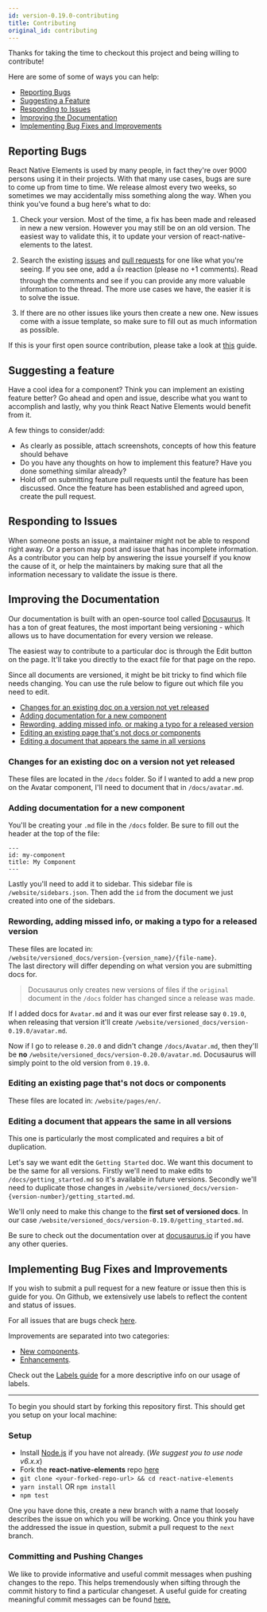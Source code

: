```yaml
---
id: version-0.19.0-contributing
title: Contributing
original_id: contributing
---
```


Thanks for taking the time to checkout this project and being willing to contribute!

Here are some of some of ways you can help:

* [Reporting Bugs](#reporting-bugs)
* [Suggesting a Feature](#suggesting-a-feature)
* [Responding to Issues](#responding-to-issues)
* [Improving the Documentation](#improving-the-documentation)
* [Implementing Bug Fixes and Improvements](#implementing-bug-fixes-and-improvements)

## Reporting Bugs

React Native Elements is used by many people, in fact they're over 9000 persons using it in their projects.
With that many use cases, bugs are sure to come up from time to time. We release almost every two weeks,
so sometimes we may accidentally miss something along the way. When you think you've found a bug here's what to do:

1. Check your version. Most of the time, a fix has been made and released in new a new version. However you may still
   be on an old version. The easiest way to validate this, it to update your version of react-native-elements to the latest.

2. Search the existing [issues](https://github.com/react-native-training/react-native-elements/issues) and
   [pull requests](https://github.com/react-native-training/react-native-elements/pulls) for one like what you're seeing.
   If you see one, add a 👍 reaction (please no +1 comments). Read through the comments and see if you can
   provide any more valuable information to the thread. The more use cases we have, the easier it is to solve the issue.

3. If there are no other issues like yours then create a new one. New issues come with a issue template,
   so make sure to fill out as much information as possible.

If this is your first open source contribution, please take a look at
[this](https://egghead.io/courses/how-to-contribute-to-an-open-source-project-on-github) guide.

## Suggesting a feature

Have a cool idea for a component? Think you can implement an existing feature better?
Go ahead and open and issue, describe what you want to accomplish and lastly, why you think
React Native Elements would benefit from it.

A few things to consider/add:

* As clearly as possible, attach screenshots, concepts of how this feature should behave
* Do you have any thoughts on how to implement this feature? Have you done something similar already?
* Hold off on submitting feature pull requests until the feature has been discussed.
  Once the feature has been established and agreed upon, create the pull request.

## Responding to Issues

When someone posts an issue, a maintainer might not be able to respond right away. Or a person may post
and issue that has incomplete information. As a contributor you can help by answering the issue yourself
if you know the cause of it, or help the maintainers by making sure that all the information necessary to
validate the issue is there.

## Improving the Documentation

Our documentation is built with an open-source tool called [Docusaurus](https://docusaurus.io).
It has a ton of great features, the most important being versioning - which allows us to have documentation for
every version we release.

The easiest way to contribute to a particular doc is through the Edit button on the page. It'll take you directly
to the exact file for that page on the repo.

Since all documents are versioned, it might be bit tricky to find which file needs changing. You can use the rule
below to figure out which file you need to edit.

* [Changes for an existing doc on a version not yet released](#changes-for-an-existing-doc-on-version-not-yet-released)
* [Adding documentation for a new component](#adding-documentation-for-a-new-component)
* [Rewording, adding missed info, or making a typo for a released version](#rewording-adding-missed-info-or-making-a-typo-for-a-released-version)
* [Editing an existing page that's not docs or components](#editing-an-existing-page-that-s-not-docs-or-components)
* [Editing a document that appears the same in all versions](#editing-a-document-that-appears-the-same-in-all-versions)

### Changes for an existing doc on a version not yet released

These files are located in the `/docs` folder. So if I wanted to add a new prop on the Avatar component, I'll need
to document that in `/docs/avatar.md`.

### Adding documentation for a new component

You'll be creating your `.md` file in the `/docs` folder. Be sure to fill out the header at the top of the file:

```
---
id: my-component
title: My Component
---
```

Lastly you'll need to add it to sidebar. This sidebar file is `/website/sidebars.json`. Then add the `id`
from the document we just created into one of the sidebars.

### Rewording, adding missed info, or making a typo for a released version

These files are located in: <br />
`/website/versioned_docs/version-{version_name}/{file-name}`. <br />
The last directory will differ depending on what version you are submitting docs for.

> Docusaurus only creates new versions of files if the `original` document in
> the `/docs` folder has changed since a release was made.

If I added docs for `Avatar.md` and it was our ever first release say `0.19.0`, when releasing that version it'll create
`/website/versioned_docs/version-0.19.0/avatar.md`.

Now if I go to release `0.20.0` and didn't change `/docs/Avatar.md`, then
they'll be **no** `/website/versioned_docs/version-0.20.0/avatar.md`.
Docusaurus will simply point to the old version from `0.19.0`.

### Editing an existing page that's not docs or components

These files are located in: `/website/pages/en/`.

### Editing a document that appears the same in all versions

This one is particularly the most complicated and requires a bit of duplication.

Let's say we want edit the `Getting Started` doc. We want this document to be the same for all versions.
Firstly we'll need to make edits to `/docs/getting_started.md` so it's available in future versions.
Secondly we'll need to duplicate those changes in `/website/versioned_docs/version-{version-number}/getting_started.md`.

We'll only need to make this change to the **first set of versioned docs**.
In our case `/website/versioned_docs/version-0.19.0/getting_started.md`.

Be sure to check out the documentation over at [docusaurus.io](https://docusaurus.io) if you have any other queries.

## Implementing Bug Fixes and Improvements

If you wish to submit a pull request for a new feature or issue then this is guide for you. On Github,
we extensively use labels to reflect the content and status of issues.

For all issues that are bugs check [here](https://github.com/react-native-training/react-native-elements/issues?q=is%3Aissue+is%3Aopen+label%3Abug).

Improvements are separated into two categories:

* [New components](https://github.com/react-native-training/react-native-elements/issues?q=is%3Aissue+is%3Aopen+label%3A%22New+Component%22).
* [Enhancements](https://github.com/react-native-training/react-native-elements/issues?q=is%3Aissue+is%3Aopen+label%3AEnhancement).

Check out the [Labels guide](labels.md) for a more descriptive info on our usage of labels.

---

To begin you should start by forking this repository first. This should get you setup on your local machine:

### Setup

* Install [Node.js](https://nodejs.org/) if you have not already. (_We suggest you to use node v6.x.x_)
* Fork the **react-native-elements** repo [here](https://github.com/react-native-training/react-native-elements)
* `git clone <your-forked-repo-url> && cd react-native-elements`
* `yarn install` OR `npm install`
* `npm test`

One you have done this, create a new branch with a name that loosely describes the issue on which you will be working. Once you think you have the addressed the issue in question, submit a pull request to the `next` branch.

### Committing and Pushing Changes

We like to provide informative and useful commit messages when pushing changes to the repo. This helps tremendously when sifting through the commit history to find a particular changeset. A useful guide for creating meaningful commit messages can be found [here.](https://github.com/conventional-changelog-archived-repos/conventional-changelog-angular/blob/ed32559941719a130bb0327f886d6a32a8cbc2ba/convention.md)
